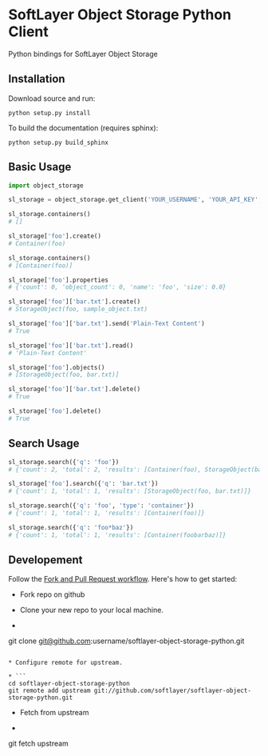 SoftLayer Object Storage Python Client
======================================
Python bindings for SoftLayer Object Storage

Installation
------------
Download source and run:

```
python setup.py install
```

To build the documentation (requires sphinx):

```
python setup.py build_sphinx
```

Basic Usage
----------

```python
import object_storage

sl_storage = object_storage.get_client('YOUR_USERNAME', 'YOUR_API_KEY', datacenter='dal05')

sl_storage.containers()
# []

sl_storage['foo'].create()
# Container(foo)

sl_storage.containers()
# [Container(foo)]

sl_storage['foo'].properties
# {'count': 0, 'object_count': 0, 'name': 'foo', 'size': 0.0}

sl_storage['foo']['bar.txt'].create()
# StorageObject(foo, sample_object.txt)

sl_storage['foo']['bar.txt'].send('Plain-Text Content')
# True

sl_storage['foo']['bar.txt'].read()
# 'Plain-Text Content'

sl_storage['foo'].objects()
# [StorageObject(foo, bar.txt)]

sl_storage['foo']['bar.txt'].delete()
# True

sl_storage['foo'].delete()
# True
```

Search Usage
------------
```python
sl_storage.search({'q': 'foo'})
# {'count': 2, 'total': 2, 'results': [Container(foo), StorageObject(bar, foo)]}

sl_storage['foo'].search({'q': 'bar.txt'})
# {'count': 1, 'total': 1, 'results': [StorageObject(foo, bar.txt)]}

sl_storage.search({'q': 'foo', 'type': 'container'})
# {'count': 1, 'total': 1, 'results': [Container(foo)]}

sl_storage.search({'q': 'foo*baz'})
# {'count': 1, 'total': 1, 'results': [Container(foobarbaz)]}
```

Developement
------------
Follow the [Fork and Pull Request workflow](https://github.com/sevntu-checkstyle/sevntu.checkstyle/wiki/Fork-and-Pull-Request-workflow
). Here's how to get started:

* Fork repo on github
* Clone your new repo to your local machine.

* ``` 
git clone git@github.com:username/softlayer-object-storage-python.git 
```

* Configure remote for upstream.

* ```
cd softlayer-object-storage-python
git remote add upstream git://github.com/softlayer/softlayer-object-storage-python.git
```

* Fetch from upstream

* ``` 
git fetch upstream
```
